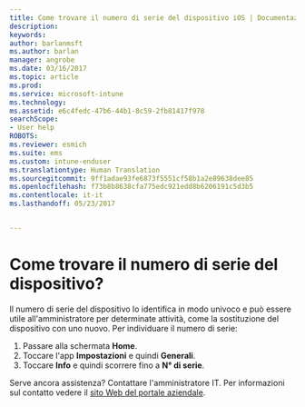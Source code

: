 ```yaml
---
title: Come trovare il numero di serie del dispositivo iOS | Documentazione Microsoft
description: 
keywords: 
author: barlanmsft
ms.author: barlan
manager: angrobe
ms.date: 03/16/2017
ms.topic: article
ms.prod: 
ms.service: microsoft-intune
ms.technology: 
ms.assetid: e6c4fedc-47b6-44b1-8c59-2fb81417f978
searchScope:
- User help
ROBOTS: 
ms.reviewer: esmich
ms.suite: ems
ms.custom: intune-enduser
ms.translationtype: Human Translation
ms.sourcegitcommit: 9ff1adae93fe6873f5551cf58b1a2e89638dee85
ms.openlocfilehash: f73b8b8638cfa775edc921edd8b6206191c5d3b5
ms.contentlocale: it-it
ms.lasthandoff: 05/23/2017


---
```


# <a name="how-do-i-find-the-serial-number-on-my-device"></a>Come trovare il numero di serie del dispositivo?

Il numero di serie del dispositivo lo identifica in modo univoco e può essere utile all'amministratore per determinate attività, come la sostituzione del dispositivo con uno nuovo. Per individuare il numero di serie:

1. Passare alla schermata __Home__.
2. Toccare l'app __Impostazioni__ e quindi __Generali__.
3. Toccare __Info__ e quindi scorrere fino a __N° di serie__.

Serve ancora assistenza? Contattare l'amministratore IT. Per informazioni sul contatto vedere il [sito Web del portale aziendale](http://portal.manage.microsoft.com).


